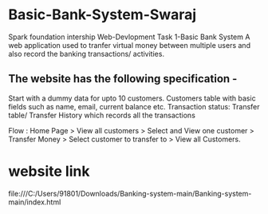 # Basic-Bank-System-Swaraj
Spark foundation intership Web-Devlopment Task 1-Basic Bank System
A web application used to tranfer virtual money between multiple users and also record the banking transactions/ activities.

## The website has the following specification -
  Start with a dummy data for upto 10 customers.
  Customers table with basic fields such as name, email, current balance etc.
 Transaction status:
 Transfer table/ Transfer History which records all the transactions

Flow : Home Page > View all customers > Select and View one customer > Transfer Money > Select customer to transfer to > View all Customers.

# website link
file:///C:/Users/91801/Downloads/Banking-system-main/Banking-system-main/index.html
